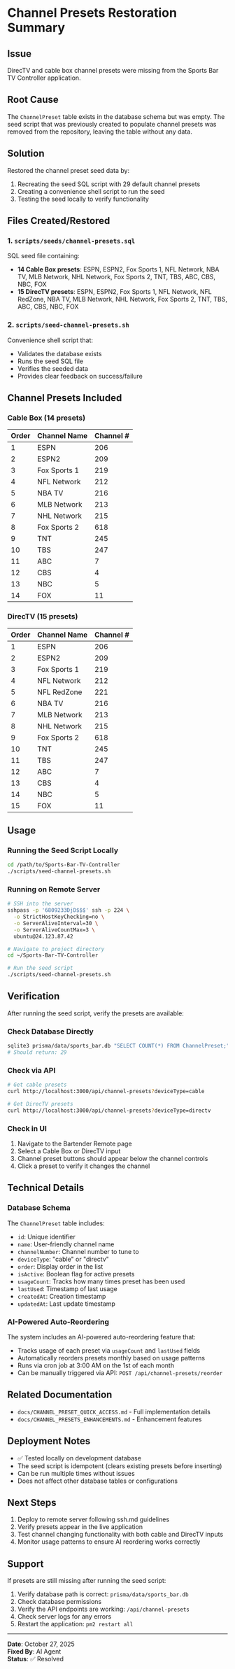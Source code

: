 # Channel Presets Restoration Summary

## Issue
DirecTV and cable box channel presets were missing from the Sports Bar TV Controller application.

## Root Cause
The `ChannelPreset` table exists in the database schema but was empty. The seed script that was previously created to populate channel presets was removed from the repository, leaving the table without any data.

## Solution
Restored the channel preset seed data by:
1. Recreating the seed SQL script with 29 default channel presets
2. Creating a convenience shell script to run the seed
3. Testing the seed locally to verify functionality

## Files Created/Restored

### 1. `scripts/seeds/channel-presets.sql`
SQL seed file containing:
- **14 Cable Box presets**: ESPN, ESPN2, Fox Sports 1, NFL Network, NBA TV, MLB Network, NHL Network, Fox Sports 2, TNT, TBS, ABC, CBS, NBC, FOX
- **15 DirecTV presets**: ESPN, ESPN2, Fox Sports 1, NFL Network, NFL RedZone, NBA TV, MLB Network, NHL Network, Fox Sports 2, TNT, TBS, ABC, CBS, NBC, FOX

### 2. `scripts/seed-channel-presets.sh`
Convenience shell script that:
- Validates the database exists
- Runs the seed SQL file
- Verifies the seeded data
- Provides clear feedback on success/failure

## Channel Presets Included

### Cable Box (14 presets)
| Order | Channel Name    | Channel # |
|-------|----------------|-----------|
| 1     | ESPN           | 206       |
| 2     | ESPN2          | 209       |
| 3     | Fox Sports 1   | 219       |
| 4     | NFL Network    | 212       |
| 5     | NBA TV         | 216       |
| 6     | MLB Network    | 213       |
| 7     | NHL Network    | 215       |
| 8     | Fox Sports 2   | 618       |
| 9     | TNT            | 245       |
| 10    | TBS            | 247       |
| 11    | ABC            | 7         |
| 12    | CBS            | 4         |
| 13    | NBC            | 5         |
| 14    | FOX            | 11        |

### DirecTV (15 presets)
| Order | Channel Name    | Channel # |
|-------|----------------|-----------|
| 1     | ESPN           | 206       |
| 2     | ESPN2          | 209       |
| 3     | Fox Sports 1   | 219       |
| 4     | NFL Network    | 212       |
| 5     | NFL RedZone    | 221       |
| 6     | NBA TV         | 216       |
| 7     | MLB Network    | 213       |
| 8     | NHL Network    | 215       |
| 9     | Fox Sports 2   | 618       |
| 10    | TNT            | 245       |
| 11    | TBS            | 247       |
| 12    | ABC            | 7         |
| 13    | CBS            | 4         |
| 14    | NBC            | 5         |
| 15    | FOX            | 11        |

## Usage

### Running the Seed Script Locally
```bash
cd /path/to/Sports-Bar-TV-Controller
./scripts/seed-channel-presets.sh
```

### Running on Remote Server
```bash
# SSH into the server
sshpass -p '6809233DjD$$$' ssh -p 224 \
  -o StrictHostKeyChecking=no \
  -o ServerAliveInterval=30 \
  -o ServerAliveCountMax=3 \
  ubuntu@24.123.87.42

# Navigate to project directory
cd ~/Sports-Bar-TV-Controller

# Run the seed script
./scripts/seed-channel-presets.sh
```

## Verification

After running the seed script, verify the presets are available:

### Check Database Directly
```bash
sqlite3 prisma/data/sports_bar.db "SELECT COUNT(*) FROM ChannelPreset;"
# Should return: 29
```

### Check via API
```bash
# Get cable presets
curl http://localhost:3000/api/channel-presets?deviceType=cable

# Get DirecTV presets
curl http://localhost:3000/api/channel-presets?deviceType=directv
```

### Check in UI
1. Navigate to the Bartender Remote page
2. Select a Cable Box or DirecTV input
3. Channel preset buttons should appear below the channel controls
4. Click a preset to verify it changes the channel

## Technical Details

### Database Schema
The `ChannelPreset` table includes:
- `id`: Unique identifier
- `name`: User-friendly channel name
- `channelNumber`: Channel number to tune to
- `deviceType`: "cable" or "directv"
- `order`: Display order in the list
- `isActive`: Boolean flag for active presets
- `usageCount`: Tracks how many times preset has been used
- `lastUsed`: Timestamp of last usage
- `createdAt`: Creation timestamp
- `updatedAt`: Last update timestamp

### AI-Powered Auto-Reordering
The system includes an AI-powered auto-reordering feature that:
- Tracks usage of each preset via `usageCount` and `lastUsed` fields
- Automatically reorders presets monthly based on usage patterns
- Runs via cron job at 3:00 AM on the 1st of each month
- Can be manually triggered via API: `POST /api/channel-presets/reorder`

## Related Documentation
- `docs/CHANNEL_PRESET_QUICK_ACCESS.md` - Full implementation details
- `docs/CHANNEL_PRESETS_ENHANCEMENTS.md` - Enhancement features

## Deployment Notes
- ✅ Tested locally on development database
- The seed script is idempotent (clears existing presets before inserting)
- Can be run multiple times without issues
- Does not affect other database tables or configurations

## Next Steps
1. Deploy to remote server following ssh.md guidelines
2. Verify presets appear in the live application
3. Test channel changing functionality with both cable and DirecTV inputs
4. Monitor usage patterns to ensure AI reordering works correctly

## Support
If presets are still missing after running the seed script:
1. Verify database path is correct: `prisma/data/sports_bar.db`
2. Check database permissions
3. Verify the API endpoints are working: `/api/channel-presets`
4. Check server logs for any errors
5. Restart the application: `pm2 restart all`

---
**Date**: October 27, 2025  
**Fixed By**: AI Agent  
**Status**: ✅ Resolved
